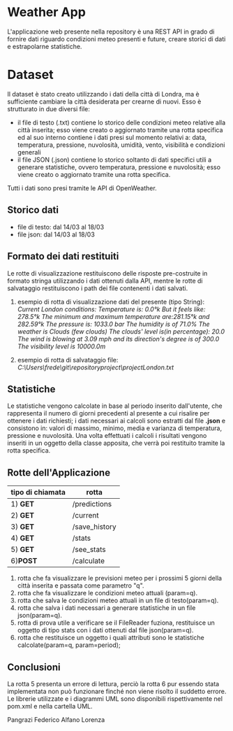 ﻿# Weather App
L'applicazione web presente nella repository è una REST API in grado di fornire dati riguardo condizioni meteo presenti e future, creare storici di dati e estrapolarne statistiche.



# Dataset

Il dataset è stato creato utilizzando i dati della città di Londra, ma è sufficiente cambiare la città desiderata per crearne di nuovi. Esso è strutturato in due diversi file:

 - il file di testo (.txt) contiene lo storico delle condizioni meteo relative alla città inserita; esso viene creato o aggiornato tramite una rotta specifica ed al suo interno contiene i dati presi sul momento relativi a: data, temperatura, pressione, nuvolosità, umidità, vento, visibilità e condizioni generali
 - il file JSON (.json) contiene lo storico soltanto di dati specifici utili a generare statistiche, ovvero temperatura, pressione e nuvolosità; esso viene creato o aggiornato tramite una rotta specifica.
 
 Tutti i dati sono presi tramite le API di OpenWeather. 

## Storico dati

 - file di testo: dal 14/03 al 18/03
 - file json: dal 14/03 al 18/03

## Formato dei dati restituiti

Le rotte di visualizzazione restituiscono delle risposte pre-costruite in formato stringa utilizzando i dati ottenuti dalla API, mentre le rotte di salvataggio restituiscono i path dei file contenenti i dati salvati.

 1. esempio di rotta di visualizzazione dati del presente (tipo String):
*Current London conditions:
Temperature is: 0.0°k
But it feels like: 278.5°k
The minimum and maximum temperature are:281.15°k and 282.59°k
The pressure is: 1033.0 bar 
The humidity is of 71.0% 
The weather is Clouds (few clouds)
The clouds' level is(in percentage): 20.0
The wind is blowing at 3.09 mph and its direction's degree is of 300.0
The visibility level is 10000.0m* 

 2. esempio di rotta di salvataggio file:
 *C:\Users\frede\git\repositoryproject\projectLondon.txt*

## Statistiche

Le statistiche vengono calcolate in base al periodo inserito dall'utente, che rappresenta il numero di giorni precedenti al presente a cui risalire per ottenere i dati richiesti; i dati necessari ai calcoli sono estratti dal file **.json** e consistono in: valori di massimo, minimo, media e varianza di temperatura, pressione e nuvolosità. Una volta effettuati i calcoli i risultati vengono inseriti in un oggetto della classe apposita, che verrà poi restituito tramite la rotta specifica.

## Rotte dell'Applicazione


|tipo di chiamata  | rotta |
|--|--|
| 1) **GET**| /predictions |
2) **GET**|/current|
| 3) **GET**| /save_history |
| 4) **GET**|/stats  |
|5) **GET**| /see_stats|
| 6)**POST**| /calculate |

 1. rotta che fa visualizzare le previsioni meteo per i prossimi 5 giorni della città inserita e passata come parametro "q".
 2. rotta che fa visualizzare le condizioni meteo attuali (param=q).
 3. rotta che salva le condizioni meteo attuali in un file di testo(param=q).
 4. rotta che salva i dati necessari a generare statistiche in un file json(param=q).
 5. rotta di prova utile a verificare se il FileReader fuziona, restituisce un oggetto  di tipo stats con i dati ottenuti dal file json(param=q).
 6. rotta che restituisce un oggetto i quali attributi sono le statistiche calcolate(param=q, param=period);

## Conclusioni
La rotta 5 presenta un errore di lettura, perciò la rotta 6 pur essendo stata implementata non può funzionare finché non viene risolto il suddetto errore.
Le librerie utilizzate e i diagrammi UML sono disponibili rispettivamente nel pom.xml e nella cartella UML.


Pangrazi Federico
Alfano Lorenza




